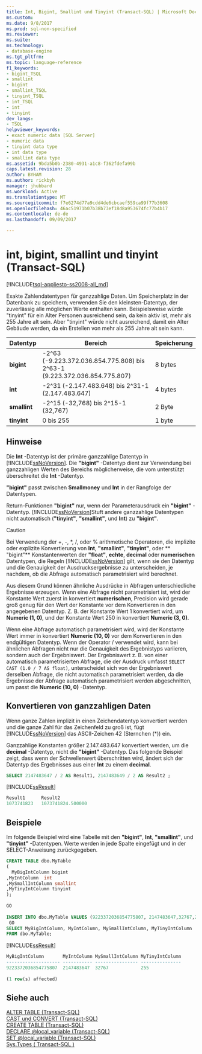 ```yaml
---
title: Int, Bigint, Smallint und Tinyint (Transact-SQL) | Microsoft Docs
ms.custom: 
ms.date: 9/8/2017
ms.prod: sql-non-specified
ms.reviewer: 
ms.suite: 
ms.technology:
- database-engine
ms.tgt_pltfrm: 
ms.topic: language-reference
f1_keywords:
- bigint_TSQL
- smallint
- bigint
- smallint_TSQL
- tinyint_TSQL
- int_TSQL
- int
- tinyint
dev_langs:
- TSQL
helpviewer_keywords:
- exact numeric data [SQL Server]
- numeric data
- tinyint data type
- int data type
- smallint data type
ms.assetid: 9bda5b0b-2380-4931-a1c8-f362fdefa99b
caps.latest.revision: 28
author: BYHAM
ms.author: rickbyh
manager: jhubbard
ms.workload: Active
ms.translationtype: MT
ms.sourcegitcommit: f7e6274d77a9cdd4de6cbcaef559ca99f77b3608
ms.openlocfilehash: 46ac51971b07b38b73ef18d8a953674fc77b4b17
ms.contentlocale: de-de
ms.lasthandoff: 09/09/2017

---
```

# <a name="int-bigint-smallint-and-tinyint-transact-sql"></a>int, bigint, smallint und tinyint (Transact-SQL)
[!INCLUDE[tsql-appliesto-ss2008-all_md](../../includes/tsql-appliesto-ss2008-all-md.md)]

Exakte Zahlendatentypen für ganzzahlige Daten. Um Speicherplatz in der Datenbank zu speichern, verwenden Sie den kleinsten-Datentyp, der zuverlässig alle möglichen Werte enthalten kann. Beispielsweise würde "tinyint" für ein Alter Personen ausreichend sein, da kein aktiv ist, mehr als 255 Jahre alt sein. Aber "tinyint" würde nicht ausreichend, damit ein Alter Gebäude werden, da ein Erstellen von mehr als 255 Jahre alt sein kann.
  
|Datentyp|Bereich|Speicherung|  
|---|---|---|
|**bigint**|-2^63 (-9.223.372.036.854.775.808) bis 2^63-1 (9.223.372.036.854.775.807)|8 bytes|  
|**int**|-2^31 (-2.147.483.648) bis 2^31-1 (2.147.483.647)|4 bytes|  
|**smallint**|-2^15 (-32,768) bis 2^15-1 (32,767)|2 Byte|  
|**tinyint**|0 bis 255|1 byte|  
  
## <a name="remarks"></a>Hinweise  
Die **Int** -Datentyp ist der primäre ganzzahlige Datentyp in [!INCLUDE[ssNoVersion](../../includes/ssnoversion-md.md)]. Die **"bigint"** -Datentyp dient zur Verwendung bei ganzzahligen Werten des Bereichs möglicherweise, die vom unterstützt überschreitet die **Int** -Datentyp.
  
**"bigint"** passt zwischen **Smallmoney** und **Int** in der Rangfolge der Datentypen.
  
Return-Funktionen **"bigint"** nur, wenn der Parameterausdruck ein **"bigint"** -Datentyp. [!INCLUDE[ssNoVersion](../../includes/ssnoversion-md.md)]Stuft andere ganzzahlige Datentypen nicht automatisch (**"tinyint"**, **"smallint"**, und **Int**) zu **"bigint"**.
  
> [!CAUTION]  
>  Bei Verwendung der +, -, \*, /, oder % arithmetische Operatoren, die implizite oder explizite Konvertierung von **Int**, **"smallint"**, **"tinyint"**, oder ** "bigint"** Konstantenwerten der **"float"**, **echte**, **decimal** oder **numerischen** Datentypen, die Regeln [!INCLUDE[ssNoVersion](../../includes/ssnoversion-md.md)] gilt, wenn sie den Datentyp und die Genauigkeit der Ausdrucksergebnisse zu unterscheiden, je nachdem, ob die Abfrage automatisch parametrisiert wird berechnet.  
>   
>  Aus diesem Grund können ähnliche Ausdrücke in Abfragen unterschiedliche Ergebnisse erzeugen. Wenn eine Abfrage nicht parametrisiert ist, wird der Konstante Wert zuerst in konvertiert **numerischen**, Precision wird gerade groß genug für den Wert der Konstante vor dem Konvertieren in den angegebenen Datentyp. Z. B. der Konstante Wert 1 konvertiert wird, um **Numeric (1, 0)**, und der Konstante Wert 250 in konvertiert **Numeric (3, 0)**.  
>   
>  Wenn eine Abfrage automatisch parametrisiert wird, wird der Konstante Wert immer in konvertiert **Numeric (10, 0)** vor dem Konvertieren in den endgültigen Datentyp. Wenn der Operator / verwendet wird, kann bei ähnlichen Abfragen nicht nur die Genauigkeit des Ergebnistyps variieren, sondern auch der Ergebniswert. Der Ergebniswert z. B. von einer automatisch parametrisierten Abfrage, die der Ausdruck umfasst `SELECT CAST (1.0 / 7 AS float)`, unterscheidet sich von der Ergebniswert derselben Abfrage, die nicht automatisch parametrisiert werden, da die Ergebnisse der Abfrage automatisch parametrisiert werden abgeschnitten, um passt die **Numeric (10, 0)** -Datentyp.  
  
## <a name="converting-integer-data"></a>Konvertieren von ganzzahligen Daten
Wenn ganze Zahlen implizit in einen Zeichendatentyp konvertiert werden und die ganze Zahl für das Zeichenfeld zu groß ist, fügt [!INCLUDE[ssNoVersion](../../includes/ssnoversion-md.md)] das ASCII-Zeichen 42 (Sternchen (*)) ein.
  
Ganzzahlige Konstanten größer 2.147.483.647 konvertiert werden, um die **decimal** -Datentyp, nicht die **"bigint"** -Datentyp. Das folgende Beispiel zeigt, dass wenn der Schwellenwert überschritten wird, ändert sich der Datentyp des Ergebnisses aus einer **Int** zu einem **decimal**.
  
```sql
SELECT 2147483647 / 2 AS Result1, 2147483649 / 2 AS Result2 ;  
```  
  
[!INCLUDE[ssResult](../../includes/ssresult-md.md)]
  
```sql
Result1      Result2  
1073741823   1073741824.500000  
```  
  
## <a name="examples"></a>Beispiele  
Im folgende Beispiel wird eine Tabelle mit den **"bigint"**, **Int**, **"smallint"**, und **"tinyint"** -Datentypen. Werte werden in jede Spalte eingefügt und in der SELECT-Anweisung zurückgegeben.
  
```sql
CREATE TABLE dbo.MyTable  
(  
  MyBigIntColumn bigint  
,MyIntColumn  int
,MySmallIntColumn smallint
,MyTinyIntColumn tinyint
);  
  
GO  
  
INSERT INTO dbo.MyTable VALUES (9223372036854775807, 2147483647,32767,255);  
 GO  
SELECT MyBigIntColumn, MyIntColumn, MySmallIntColumn, MyTinyIntColumn  
FROM dbo.MyTable;  
```  
  
[!INCLUDE[ssResult](../../includes/ssresult-md.md)]
  
```sql
MyBigIntColumn       MyIntColumn MySmallIntColumn MyTinyIntColumn  
-------------------- ----------- ---------------- ---------------  
9223372036854775807  2147483647  32767            255  
  
(1 row(s) affected)  
```  
  
## <a name="see-also"></a>Siehe auch
[ALTER TABLE &#40;Transact-SQL&#41;](../../t-sql/statements/alter-table-transact-sql.md)  
[CAST und CONVERT &#40;Transact-SQL&#41;](../../t-sql/functions/cast-and-convert-transact-sql.md)  
[CREATE TABLE &#40;Transact-SQL&#41;](../../t-sql/statements/create-table-transact-sql.md)  
[DECLARE @local_variable &#40;Transact-SQL&#41;](../../t-sql/language-elements/declare-local-variable-transact-sql.md)  
[SET @local_variable &#40;Transact-SQL&#41;](../../t-sql/language-elements/set-local-variable-transact-sql.md)  
[Sys.Types &#40; Transact-SQL &#41;](../../relational-databases/system-catalog-views/sys-types-transact-sql.md)
  
  

